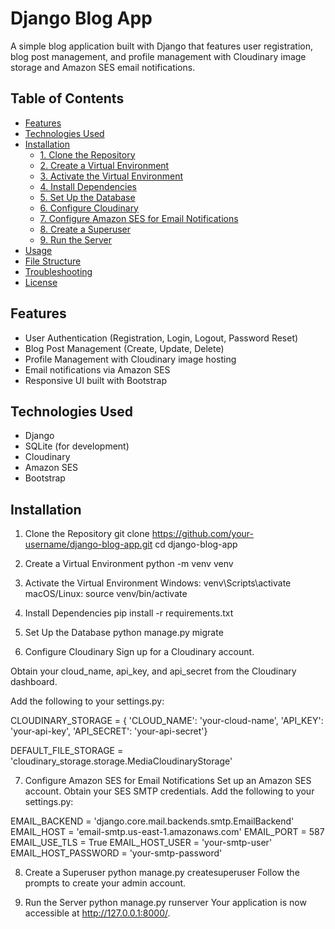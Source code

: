 # Django Blog App

A simple blog application built with Django that features user registration, blog post management, and profile management with Cloudinary image storage and Amazon SES email notifications.

## Table of Contents

- [Features](#features)
- [Technologies Used](#technologies-used)
- [Installation](#installation)
  - [1. Clone the Repository](#1-clone-the-repository)
  - [2. Create a Virtual Environment](#2-create-a-virtual-environment)
  - [3. Activate the Virtual Environment](#3-activate-the-virtual-environment)
  - [4. Install Dependencies](#4-install-dependencies)
  - [5. Set Up the Database](#5-set-up-the-database)
  - [6. Configure Cloudinary](#6-configure-cloudinary)
  - [7. Configure Amazon SES for Email Notifications](#7-configure-amazon-ses-for-email-notifications)
  - [8. Create a Superuser](#8-create-a-superuser)
  - [9. Run the Server](#9-run-the-server)
- [Usage](#usage)
- [File Structure](#file-structure)
- [Troubleshooting](#troubleshooting)
- [License](#license)

## Features

- User Authentication (Registration, Login, Logout, Password Reset)
- Blog Post Management (Create, Update, Delete)
- Profile Management with Cloudinary image hosting
- Email notifications via Amazon SES
- Responsive UI built with Bootstrap

## Technologies Used

- Django
- SQLite (for development)
- Cloudinary
- Amazon SES
- Bootstrap

## Installation

1. Clone the Repository
git clone https://github.com/your-username/django-blog-app.git
cd django-blog-app

2. Create a Virtual Environment
python -m venv venv

3. Activate the Virtual Environment
Windows:
venv\Scripts\activate
macOS/Linux:
source venv/bin/activate

4. Install Dependencies
pip install -r requirements.txt

5. Set Up the Database
python manage.py migrate

6. Configure Cloudinary
Sign up for a Cloudinary account.

Obtain your cloud_name, api_key, and api_secret from the Cloudinary dashboard.

Add the following to your settings.py:

CLOUDINARY_STORAGE = {
    'CLOUD_NAME': 'your-cloud-name',
    'API_KEY': 'your-api-key',
    'API_SECRET': 'your-api-secret'}

DEFAULT_FILE_STORAGE = 'cloudinary_storage.storage.MediaCloudinaryStorage'

7. Configure Amazon SES for Email Notifications
Set up an Amazon SES account.
Obtain your SES SMTP credentials.
Add the following to your settings.py:

EMAIL_BACKEND = 'django.core.mail.backends.smtp.EmailBackend'
EMAIL_HOST = 'email-smtp.us-east-1.amazonaws.com'
EMAIL_PORT = 587
EMAIL_USE_TLS = True
EMAIL_HOST_USER = 'your-smtp-user'
EMAIL_HOST_PASSWORD = 'your-smtp-password'

8. Create a Superuser
python manage.py createsuperuser
Follow the prompts to create your admin account.

9. Run the Server
python manage.py runserver
Your application is now accessible at http://127.0.0.1:8000/.

<!-- Usage
User Registration: Users can register with a username, email, and password.
Login/Logout: Registered users can log in and log out.
Blog Management: Create, update, and delete blog posts.
Profile Management: Update profile information and upload profile pictures (hosted on Cloudinary).
Password Reset: Request password reset emails.
Admin Panel: Manage users and posts via /admin/. -->